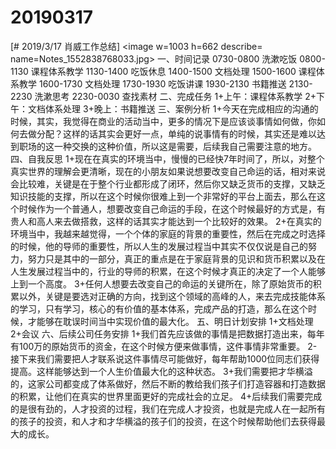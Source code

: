 # 20190317

[# 2019/3/17 肖威工作总结]
<image w=1003 h=662 describe= name=Notes_1552838768033.jpg>
一、时间记录
0730-0800 洗漱吃饭
0800-1130 课程体系教学
1130-1400 吃饭休息
1400-1500 文档处理
1500-1600 课程体系教学
1600-1730 文档处理
1730-1930 吃饭讲课
1930-2130 书籍推送
2130-2230 洗漱思考
2230-0030 查找素材
二、完成任务
1+上午：课程体系教学
2+下午：文档体系处理
3+晚上：书籍推送
三、案例分析
1+今天在完成相应的沟通的时候，其实，我觉得在商业的活动当中，更多的情况下是应该谈事情如何做，你如何去做分配？这样的话其实会更好一点，单纯的说事情有的时候，其实还是难以达到职场的这一种交换的这种价值，所以这是需要，后续我自己需要注意的地方。
四、自我反思
1+现在在真实的环境当中，慢慢的已经快7年时间了，所以，对整个真实世界的理解会更清晰，现在的小朋友如果说想要改变自己命运的话，相对来说会比较难，关键是在于整个行业都形成了闭环，然后你又缺乏货币的支撑，又缺乏知识技能的支撑，所以在这个时候你很难上到一个非常好的平台上面去，那么在这个时候作为一个普通人，想要改变自己命运的手段，在这个时候最好的方式是，有贵人和高人来去做搭救，这样的话其实才能达到一个比较好的效果。
2+在真实的环境当中，我越来越觉得，一个个体的家庭的背景的重要性，然后在完成之时选择的时候，他的导师的重要性，所以人生的发展过程当中其实不仅仅说是自己的努力，努力只是其中的一部分，真正的重点是在于家庭背景的见识和货币积累以及在人生发展过程当中的，行业的导师的积累，在这个时候才真正的决定了一个人能够上到一个高度。
3+任何人想要去改变自己的命运的关键所在，除了原始货币的积累以外，关键是要选对正确的方向，找到这个领域的高峰的人，来去完成技能体系的学习，只有学习，核心的有价值的基本体系，完成产品的打造，那么在这个时候，才能够在耽误时间当中实现价值的最大化。
五、明日计划安排
1+文档处理
2+会议
六、后续公司任务安排
1+我们首先应该做的事情是把数据打造出来，每年有100万的原始货币的资金，在这个时候方便来做事情，这件事情非常重要。
2-接下来我们需要把人才联系说这件事情尽可能做好，每年帮助1000位同志们获得提高。这样能够达到一个人生价值最大化的这种状态。
3+我们需要把才华横溢的，这家公司都变成了体系做好，然后不断的教给我们孩子们打造容器和打造数据的积累，让他们在真实的世界里面更好的完成社会的立足。
4+后续我们需要完成的是很有劲的，人才投资的过程，我们在完成人才投资，也就是完成人在一起所有的孩子的投资，和人才和才华横溢的孩子们的投资，在这个时候帮助他们去获得最大的成长。
